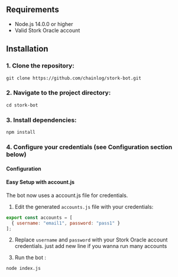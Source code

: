 ## Requirements

- Node.js 14.0.0 or higher
- Valid Stork Oracle account

## Installation

### 1. Clone the repository:
```
git clone https://github.com/chainlog/stork-bot.git
```

### 2. Navigate to the project directory:
```
cd stork-bot
```

### 3. Install dependencies:
```
npm install
```

### 4. Configure your credentials (see Configuration section below)

#### Configuration

#### Easy Setup with account.js

The bot now uses a account.js file for credentials. 

1. Edit the generated `accounts.js` file with your credentials:
```javascript
export const accounts = [
  { username: "email1", password: "pass1" }
];
```

2. Replace `username` and `password` with your Stork Oracle account credentials.
just add new line if you wanna run many accounts

3. Run the bot :
```
node index.js
```
